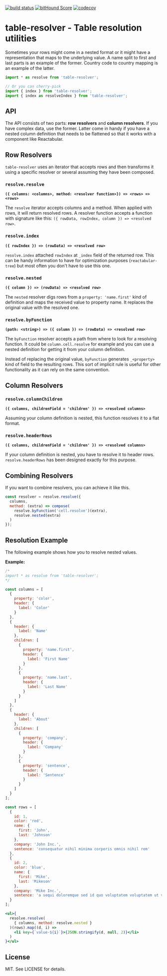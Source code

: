 [![build status](https://secure.travis-ci.org/reactabular/table-resolver.svg)](http://travis-ci.org/reactabular/table-resolver) [![bitHound Score](https://www.bithound.io/github/reactabular/table-resolver/badges/score.svg)](https://www.bithound.io/github/reactabular/table-resolver) [![codecov](https://codecov.io/gh/reactabular/table-resolver/branch/master/graph/badge.svg)](https://codecov.io/gh/reactabular/table-resolver)

# table-resolver - Table resolution utilities

Sometimes your rows might come in a nested format or it might have a representation that maps to the underlying value. A name split to first and last parts is an example of the former. Country code to country mapping is an example of the latter.

```javascript
import * as resolve from 'table-resolver';

// Or you can cherry-pick
import { index } from 'table-resolver';
import { index as resolveIndex } from 'table-resolver';
```

## API

The API consists of two parts: **row resolvers** and **column resolvers**. If you have complex data, use the former. Latter come in handy if you have a nested column definition that needs to be flattened so that it works with a component like Reactabular.

## Row Resolvers

`table-resolver` uses an iterator that accepts rows and then transforms it using a specific resolver or several assuming they have been composed.

### `resolve.resolve`

**`({ columns: <columns>, method: <resolver function>}) => <rows> => <rows>`**

The `resolve` iterator accepts columns and a method. When applied with rows, it will return resolved rows. A resolver function accepts a function with signature like this: `({ rowData, rowIndex, column }) => <resolved row>`.

### `resolve.index`

**`({ rowIndex }) => (rowData) => <resolved row>`**

`resolve.index` attached `rowIndex` at `_index` field of the returned row. This can be handy information to have for optimization purposes (`reactabular-tree`) but most often you don't have to use this one.

### `resolve.nested`

**`({ column }) => (rowData) => <resolved row>`**

The `nested` resolver digs rows from a `property: 'name.first'` kind of definition and maps the received value to property name. It replaces the original value with the resolved one.

### `resolve.byFunction`

**`(path: <string>) => ({ column }) => (rowData) => <resolved row>`**

The `byFunction` resolver accepts a path from where to look for a resolving function. It could be `column.cell.resolve` for example and you can use a nested definition for getting it from your column definition.

Instead of replacing the original value, `byFunction` generates `_<property>` kind of field to the resulting rows. This sort of implicit rule is useful for other functionality as it can rely on the same convention.

## Column Resolvers

### `resolve.columnChildren`

**`({ columns, childrenField = 'children' }) => <resolved columns>`**

Assuming your column definition is nested, this function resolves it to a flat format.

### `resolve.headerRows`

**`({ columns, childrenField = 'children' }) => <resolved columns>`**

If your column definition is nested, you have to resolve it to header rows. `resolve.headerRows` has been designed exactly for this purpose.

## Combining Resolvers

If you want to combine resolvers, you can achieve it like this.

```javascript
const resolver = resolve.resolve({
  columns,
  method: (extra) => compose(
    resolve.byFunction('cell.resolve')(extra),
    resolve.nested(extra)
  )
});
```

## Resolution Example

The following example shows how you to resolve nested values.

**Example:**

```jsx
/*
import * as resolve from 'table-resolver';
*/

const columns = [
  {
    property: 'color',
    header: {
      label: 'Color'
    }
  },
  {
    header: {
      label: 'Name'
    },
    children: [
      {
        property: 'name.first',
        header: {
          label: 'First Name'
        }
      },
      {
        property: 'name.last',
        header: {
          label: 'Last Name'
        }
      }
    ]
  },
  {
    header: {
      label: 'About'
    },
    children: [
      {
        property: 'company',
        header: {
          label: 'Company'
        }
      },
      {
        property: 'sentence',
        header: {
          label: 'Sentence'
        }
      }
    ]
  }
];

const rows = [
  {
    id: 1,
    color: 'red',
    name: {
      first: 'John',
      last: 'Johnson'
    },
    company: 'John Inc.',
    sentence: 'consequatur nihil minima corporis omnis nihil rem'
  },
  {
    id: 2,
    color: 'blue',
    name: {
      first: 'Mike',
      last: 'Mikeson'
    },
    company: 'Mike Inc.',
    sentence: 'a sequi doloremque sed id quo voluptatem voluptatem ut voluptatibus'
  }
];

<ul>{
  resolve.resolve(
    { columns, method: resolve.nested }
  )(rows).map((d, i) =>
    <li key={`value-${i}`}>{JSON.stringify(d, null, 2)}</li>
  )
}</ul>
```

## License

MIT. See LICENSE for details.
